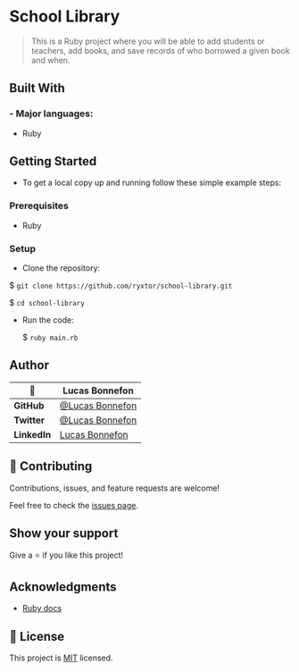 # School Library

> This is a Ruby project where you will be able to add students or teachers, add books, and save records of who borrowed a given book and when.

## Built With

### - Major languages:

  - Ruby

## Getting Started

- To get a local copy up and running follow these simple example steps:

### Prerequisites

  - Ruby

### Setup

- Clone the repository:

$ `git clone https://github.com/ryxtor/school-library.git`

$ `cd school-library`

- Run the code:
  
  $ `ruby main.rb`
  
## Author

|    👤    | **Lucas Bonnefon**                                             |
| ------------ | ----------------------------------------------------        |
| **GitHub**   | [@Lucas Bonnefon](https://github.com/ryxtor)                |
| **Twitter**  | [@Lucas Bonnefon](https://twitter.com/ryxtor)              |
| **LinkedIn** | [Lucas Bonnefon](https://www.linkedin.com/in/lucasbonnefon/)|

## 🤝 Contributing

Contributions, issues, and feature requests are welcome!

Feel free to check the [issues page](../../issues/).

## Show your support

Give a ⭐️ if you like this project!

## Acknowledgments

- [Ruby docs](https://ruby-doc.org)

## 📝 License

This project is [MIT](./MIT.md) licensed.
